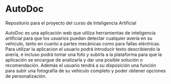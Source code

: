 # AutoDoc
Repositorio para el proyecto del curso de Inteligencia Artificial

AutoDoc es una aplicación web que utiliza herramientas de inteligencia artificial para que los usuarios puedan detectar cualquier avería en su vehículo, tanto en cuanto a partes mecánicas como para fallas eléctricas. 
Para utilizar la aplicacion el usuario podrá introducir texto describiendo la avería, e incluso podrá tomar una foto y subirla a la plataforma para que la aplicación se encargue de analizarla y dar una posible solución o recomendación.
Además el usuario tendrá a su disposición una función para subir una fotografía de su vehículo completo y poder obtener opciones de personalización.
